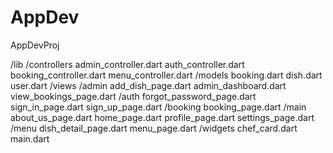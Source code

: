 # AppDev
AppDevProj

/lib
    /controllers
        admin_controller.dart
        auth_controller.dart
        booking_controller.dart
        menu_controller.dart
    /models
        booking.dart
        dish.dart
        user.dart
    /views
        /admin
            add_dish_page.dart
            admin_dashboard.dart
            view_bookings_page.dart
        /auth
            forgot_password_page.dart
            sign_in_page.dart
            sign_up_page.dart
        /booking
            booking_page.dart
        /main
            about_us_page.dart
            home_page.dart
            profile_page.dart
            settings_page.dart
        /menu
            dish_detail_page.dart
            menu_page.dart
    /widgets
        chef_card.dart
    main.dart



